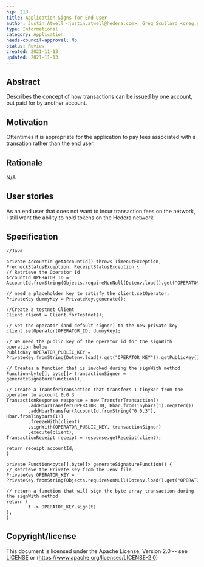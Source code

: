 ```yaml
---
hip: 213
title: Application Signs for End User
author: Justin Atwell <justin.atwell@hedera.com>, Greg Scullard <greg.scullard@hedera.com>
type: Informational
category: Application
needs-council-approval: No
status: Review
created: 2021-11-13
updated: 2021-11-13
---
```


## Abstract

Describes the concept of how transactions can be issued by one account, but paid for by another account.

## Motivation

Oftentimes it is appropriate for the application to pay fees associated with a transation rather than the end user.

## Rationale

N/A

## User stories

As an end user that does not want to incur transaction fees on the network, I still want the ability to hold tokens on the Hedera network 
  
## Specification

```
//Java

private AccountId getAccountId() throws TimeoutException, PrecheckStatusException, ReceiptStatusException {
// Retrieve the Operator Id
AccountId OPERATOR_ID = AccountId.fromString(Objects.requireNonNull(Dotenv.load().get("OPERATOR_ID")));

// need a placeholder key to satisfy the client.setOperator;
PrivateKey dummyKey = PrivateKey.generate();

//Create a testnet Client
Client client = Client.forTestnet();

// Set the operator (and default signer) to the new private key
client.setOperator(OPERATOR_ID, dummyKey);

// We need the public key of the operator id for the signWith operation below
PublicKey OPERATOR_PUBLIC_KEY = PrivateKey.fromString(Dotenv.load().get("OPERATOR_KEY")).getPublicKey();

// Creates a function that is invoked during the signWith method
Function<byte[], byte[]> transactionSigner = generateSignatureFunction();

// Create a TransferTransaction that transfers 1 tinyBar from the operator to account 0.0.3
TransactionResponse response = new TransferTransaction()
        .addHbarTransfer(OPERATOR_ID, Hbar.fromTinybars(1).negated())
        .addHbarTransfer(AccountId.fromString("0.0.3"), Hbar.fromTinybars(1))
        .freezeWith(client)
        .signWith(OPERATOR_PUBLIC_KEY, transactionSigner)
        .execute(client);
TransactionReceipt receipt = response.getReceipt(client);

return receipt.accountId;
}

private Function<byte[],byte[]> generateSignatureFunction() {
// Retrieve the Private Key from the .env file
PrivateKey OPERATOR_KEY = PrivateKey.fromString(Objects.requireNonNull(Dotenv.load().get("OPERATOR_KEY")));

// return a function that will sign the byte array transaction during the signWith method
return (
        t -> OPERATOR_KEY.sign(t)
);
}
```

## Copyright/license

This document is licensed under the Apache License, Version 2.0 -- see [LICENSE](../LICENSE) or (https://www.apache.org/licenses/LICENSE-2.0)